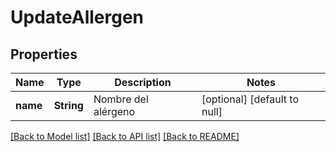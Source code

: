 # UpdateAllergen
## Properties

| Name | Type | Description | Notes |
|------------ | ------------- | ------------- | -------------|
| **name** | **String** | Nombre del alérgeno | [optional] [default to null] |

[[Back to Model list]](../README.md#documentation-for-models) [[Back to API list]](../README.md#documentation-for-api-endpoints) [[Back to README]](../README.md)

